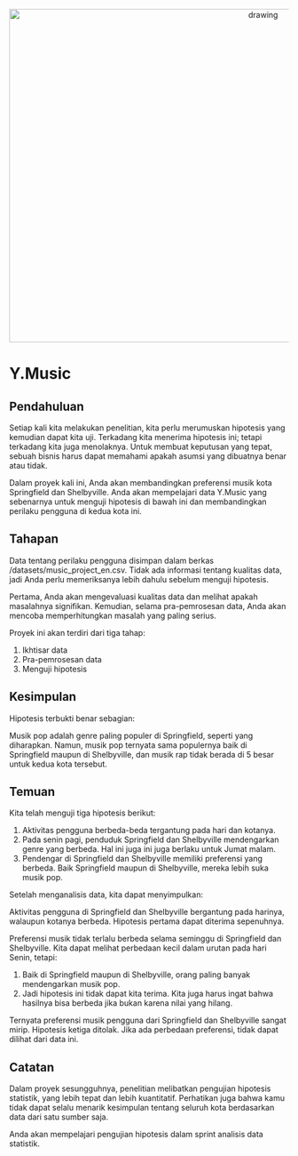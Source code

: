 <p align="center">
  <a href="https://practicum.com/id-idn/">
    <img src="https://github.com/syaiddewantoro/resources/blob/main/project%20image/music.jpg" alt="drawing" width="900" height="600">
  </a>
</p>

# Y.Music

## Pendahuluan

Setiap kali kita melakukan penelitian, kita perlu merumuskan hipotesis yang kemudian dapat kita uji. Terkadang kita menerima hipotesis ini; tetapi terkadang kita juga menolaknya. Untuk membuat keputusan yang tepat, sebuah bisnis harus dapat memahami apakah asumsi yang dibuatnya benar atau tidak.

Dalam proyek kali ini, Anda akan membandingkan preferensi musik kota Springfield dan Shelbyville. Anda akan mempelajari data Y.Music yang sebenarnya untuk menguji hipotesis di bawah ini dan membandingkan perilaku pengguna di kedua kota ini.

## Tahapan

Data tentang perilaku pengguna disimpan dalam berkas /datasets/music_project_en.csv. Tidak ada informasi tentang kualitas data, jadi Anda perlu memeriksanya lebih dahulu sebelum menguji hipotesis.

Pertama, Anda akan mengevaluasi kualitas data dan melihat apakah masalahnya signifikan. Kemudian, selama pra-pemrosesan data, Anda akan mencoba memperhitungkan masalah yang paling serius.

Proyek ini akan terdiri dari tiga tahap:

1. Ikhtisar data
2. Pra-pemrosesan data
3. Menguji hipotesis

## Kesimpulan

Hipotesis terbukti benar sebagian:

Musik pop adalah genre paling populer di Springfield, seperti yang diharapkan.
Namun, musik pop ternyata sama populernya baik di Springfield maupun di Shelbyville, dan musik rap tidak berada di 5 besar untuk kedua kota tersebut.

## Temuan

Kita telah menguji tiga hipotesis berikut:

1. Aktivitas pengguna berbeda-beda tergantung pada hari dan kotanya.
2. Pada senin pagi, penduduk Springfield dan Shelbyville mendengarkan genre yang berbeda. Hal ini juga ini juga berlaku untuk Jumat malam.
3. Pendengar di Springfield dan Shelbyville memiliki preferensi yang berbeda. Baik Springfield maupun di Shelbyville, mereka lebih suka musik pop.

Setelah menganalisis data, kita dapat menyimpulkan:

Aktivitas pengguna di Springfield dan Shelbyville bergantung pada harinya, walaupun kotanya berbeda.
Hipotesis pertama dapat diterima sepenuhnya.

Preferensi musik tidak terlalu berbeda selama seminggu di Springfield dan Shelbyville. Kita dapat melihat perbedaan kecil dalam urutan pada hari Senin, tetapi:

1. Baik di Springfield maupun di Shelbyville, orang paling banyak mendengarkan musik pop.
2. Jadi hipotesis ini tidak dapat kita terima. Kita juga harus ingat bahwa hasilnya bisa berbeda jika bukan karena nilai yang hilang.

Ternyata preferensi musik pengguna dari Springfield dan Shelbyville sangat mirip.
Hipotesis ketiga ditolak. Jika ada perbedaan preferensi, tidak dapat dilihat dari data ini.

## Catatan

Dalam proyek sesungguhnya, penelitian melibatkan pengujian hipotesis statistik, yang lebih tepat dan lebih kuantitatif. Perhatikan juga bahwa kamu tidak dapat selalu menarik kesimpulan tentang seluruh kota berdasarkan data dari satu sumber saja.

Anda akan mempelajari pengujian hipotesis dalam sprint analisis data statistik.
